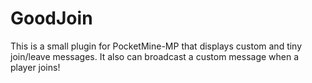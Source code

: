 # GoodJoin
This is a small plugin for PocketMine-MP that displays custom and tiny join/leave messages. It also can broadcast a custom message when a player joins!
